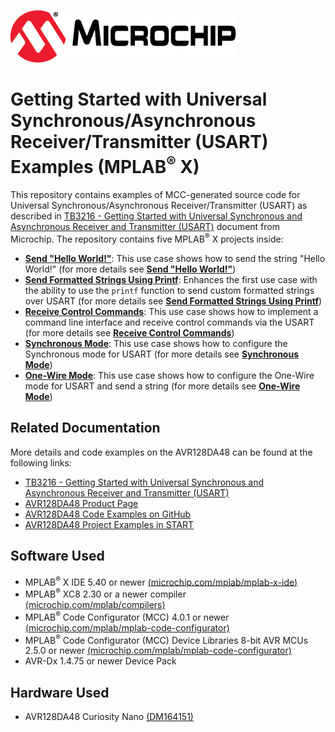 [![MCHP](images/microchip.png)](https://www.microchip.com)

# Getting Started with Universal Synchronous/Asynchronous Receiver/Transmitter (USART) Examples (MPLAB<sup>®</sup> X)

This repository contains examples of MCC-generated source code for Universal Synchronous/Asynchronous Receiver/Transmitter (USART) as described in [TB3216 - Getting Started with Universal Synchronous and Asynchronous Receiver and Transmitter (USART)](https://ww1.microchip.com/downloads/en/Appnotes/TB3216-Getting-Started-with-USART-DS90003216.pdf) document from Microchip. The repository contains five MPLAB<sup>®</sup> X projects inside:

- [<strong>Send "Hello World!"</strong>](Send_Hello_World): This use case shows how to send the string "Hello World!" (for more details see [<strong>Send "Hello World!"</strong>](Send_Hello_World))
- [<strong>Send Formatted Strings Using Printf</strong>](Send_Formatted_Strings_Using_Printf): Enhances the first use case with the ability to use the `printf` function to send custom formatted strings over USART (for more details see [<strong>Send Formatted Strings Using Printf</strong>](Send_Formatted_Strings_Using_Printf))
- [<strong>Receive Control Commands</strong>](Receive_Control_Commands): This use case shows how to implement a command line interface and receive control commands via the USART (for more details see [<strong>Receive Control Commands</strong>](Receive_Control_Commands))
- [<strong>Synchronous Mode</strong>](Synchronous_Mode): This use case shows how to configure the Synchronous mode for USART (for more details see [<strong>Synchronous Mode</strong>](Synchronous_Mode))
- [<strong>One-Wire Mode</strong>](One_Wire_Mode): This use case shows how to configure the One-Wire mode for USART and send a string (for more details see [<strong>One-Wire Mode</strong>](One_Wire_Mode))

## Related Documentation

More details and code examples on the AVR128DA48 can be found at the following links:

- [TB3216 - Getting Started with Universal Synchronous and Asynchronous Receiver and Transmitter (USART)](https://ww1.microchip.com/downloads/en/Appnotes/TB3216-Getting-Started-with-USART-DS90003216.pdf)
- [AVR128DA48 Product Page](https://www.microchip.com/wwwproducts/en/AVR128DA48)
- [AVR128DA48 Code Examples on GitHub](https://github.com/microchip-pic-avr-examples?q=avr128da48)
- [AVR128DA48 Project Examples in START](https://start.atmel.com/#examples/AVR128DA48CuriosityNano)

## Software Used

- MPLAB<sup>®</sup> X IDE 5.40 or newer [(microchip.com/mplab/mplab-x-ide)](http://www.microchip.com/mplab/mplab-x-ide)
- MPLAB<sup>®</sup> XC8 2.30 or a newer compiler [(microchip.com/mplab/compilers)](http://www.microchip.com/mplab/compilers)
- MPLAB<sup>®</sup> Code Configurator (MCC) 4.0.1 or newer [(microchip.com/mplab/mplab-code-configurator)](https://www.microchip.com/mplab/mplab-code-configurator)
- MPLAB<sup>®</sup> Code Configurator (MCC) Device Libraries 8-bit AVR MCUs 2.5.0 or newer [(microchip.com/mplab/mplab-code-configurator)](https://www.microchip.com/mplab/mplab-code-configurator)
- AVR-Dx 1.4.75 or newer Device Pack

## Hardware Used

- AVR128DA48 Curiosity Nano [(DM164151)](https://www.microchip.com/Developmenttools/ProductDetails/DM164151)
